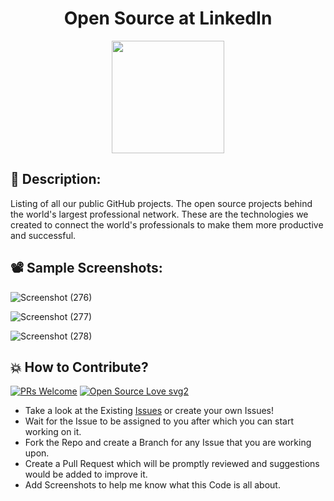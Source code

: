 <h1 align="center">Open Source at LinkedIn</h1>

<p align="center">
<img src="https://user-images.githubusercontent.com/54114888/130017264-86a8d728-ff58-48c5-a317-64665b8ec333.png" width="180" height="180">
</p>

## 📜 Description:
Listing of all our public GitHub projects. The open source projects behind the world's largest professional network. These are the technologies we created to connect the world's professionals to make them more productive and successful.

## 📽 Sample Screenshots:
![Screenshot (276)](https://user-images.githubusercontent.com/54114888/130174856-53cefc5b-2ef2-40fe-8ab4-45bedc7a986c.png)

![Screenshot (277)](https://user-images.githubusercontent.com/54114888/130174866-71f4e7ff-25af-4277-a7ac-4f54cd4aafe6.png)

![Screenshot (278)](https://user-images.githubusercontent.com/54114888/130174869-02a388c7-016b-44d7-910a-1df96ebb2162.png)


## 💥 How to Contribute?

[![PRs Welcome](https://img.shields.io/badge/PRs-welcome-brightgreen.svg?style=flat-square)](http://makeapullrequest.com)
[![Open Source Love svg2](https://badges.frapsoft.com/os/v2/open-source.svg?v=103)](https://github.com/ellerbrock/open-source-badges/) 

- Take a look at the Existing [Issues](https://github.com/linkedin/linkedin.github.com/issues) or create your own Issues!
- Wait for the Issue to be assigned to you after which you can start working on it.
- Fork the Repo and create a Branch for any Issue that you are working upon.
- Create a Pull Request which will be promptly reviewed and suggestions would be added to improve it.
- Add Screenshots to help me know what this Code is all about.
